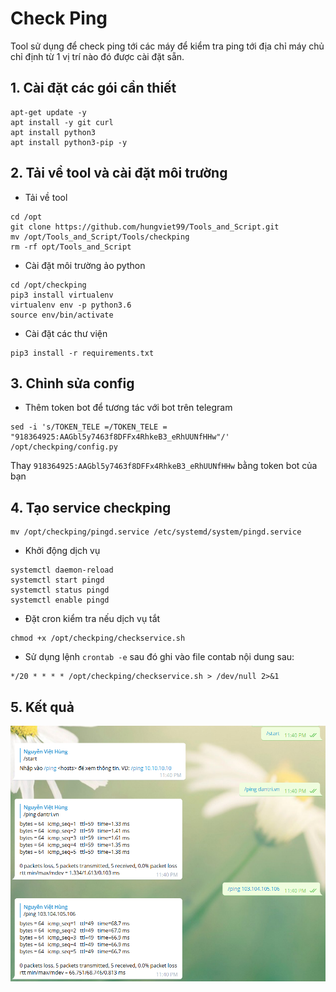 # Check Ping 

Tool sử dụng để check ping tới các máy để kiểm tra ping tới địa chỉ máy chủ chỉ định từ 1 vị trí nào đó được cài đặt sẵn. 

## 1. Cài đặt các gói cần thiết 

```
apt-get update -y
apt install -y git curl
apt install python3
apt install python3-pip -y
```

## 2. Tải về tool và cài đặt môi trường 

- Tải về tool 

```
cd /opt
git clone https://github.com/hungviet99/Tools_and_Script.git 
mv /opt/Tools_and_Script/Tools/checkping
rm -rf opt/Tools_and_Script
```

- Cài đặt môi trường ảo python 

```
cd /opt/checkping
pip3 install virtualenv
virtualenv env -p python3.6
source env/bin/activate
```

- Cài đặt các thư viện 

```
pip3 install -r requirements.txt
```

## 3. Chỉnh sửa config

- Thêm token bot để tương tác với bot trên telegram 

```
sed -i 's/TOKEN_TELE =/TOKEN_TELE = "918364925:AAGbl5y7463f8DFFx4RhkeB3_eRhUUNfHHw"/' /opt/checkping/config.py
```

Thay `918364925:AAGbl5y7463f8DFFx4RhkeB3_eRhUUNfHHw` bằng token bot của bạn

## 4. Tạo service checkping 

```
mv /opt/checkping/pingd.service /etc/systemd/system/pingd.service
```

- Khởi động dịch vụ 

```
systemctl daemon-reload
systemctl start pingd
systemctl status pingd
systemctl enable pingd
```

- Đặt cron kiểm tra nếu dịch vụ tắt 

```
chmod +x /opt/checkping/checkservice.sh
```

- Sử dụng lệnh `crontab -e` sau đó ghi vào file contab nội dung sau:

```
*/20 * * * * /opt/checkping/checkservice.sh > /dev/null 2>&1
```

## 5. Kết quả 

![](./image/kq1.png)





